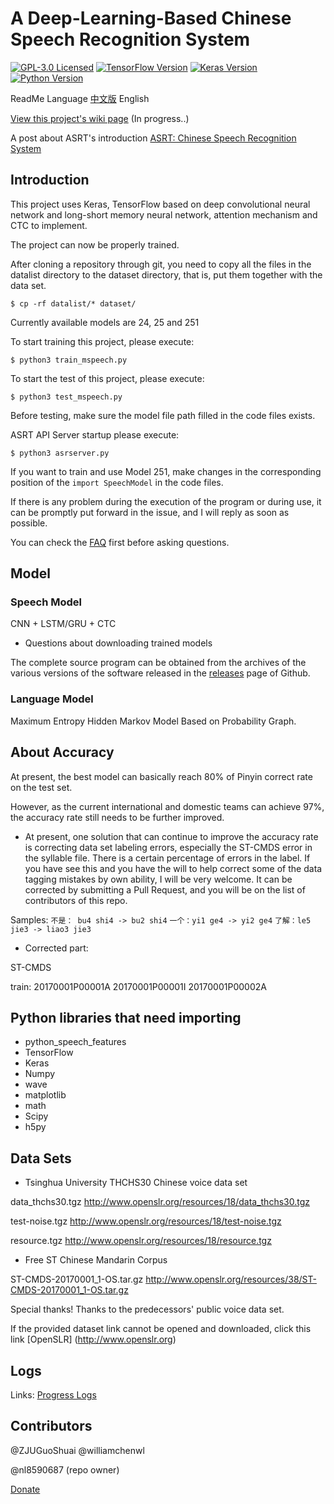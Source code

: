 # A Deep-Learning-Based Chinese Speech Recognition System

[![GPL-3.0 Licensed](https://img.shields.io/badge/License-GPL3.0-blue.svg?style=flat)](https://opensource.org/licenses/GPL-3.0) [![TensorFlow Version](https://img.shields.io/badge/Tensorflow-1.4+-blue.svg)](https://www.tensorflow.org/) [![Keras Version](https://img.shields.io/badge/Keras-2.0+-blue.svg)](https://keras.io/) [![Python Version](https://img.shields.io/badge/Python-3.x-blue.svg)](https://www.python.org/) 

ReadMe Language [中文版](https://github.com/nl8590687/ASRT_SpeechRecognition/blob/master/README.md) English

[View this project's wiki page](https://github.com/nl8590687/ASRT_SpeechRecognition/wiki) (In progress..)

A post about ASRT's introduction [ASRT: Chinese Speech Recognition System](https://blog.ailemon.me/2018/08/29/asrt-a-chinese-speech-recognition-system/)

## Introduction

This project uses Keras, TensorFlow based on deep convolutional neural network and long-short memory neural network, attention mechanism and CTC to implement.

The project can now be properly trained.

After cloning a repository through git, you need to copy all the files in the datalist directory to the dataset directory, that is, put them together with the data set.

```shell
$ cp -rf datalist/* dataset/
```

Currently available models are 24, 25 and 251

To start training this project, please execute:
```shell
$ python3 train_mspeech.py
```
To start the test of this project, please execute:
```shell
$ python3 test_mspeech.py
```
Before testing, make sure the model file path filled in the code files exists.

ASRT API Server startup please execute:
```shell
$ python3 asrserver.py
```

If you want to train and use Model 251, make changes in the corresponding position of the `import SpeechModel` in the code files.

If there is any problem during the execution of the program or during use, it can be promptly put forward in the issue, and I will reply as soon as possible.

You can check the [FAQ](https://github.com/nl8590687/ASRT_SpeechRecognition/wiki/issues) first before asking questions.

## Model

### Speech Model

CNN + LSTM/GRU + CTC

* Questions about downloading trained models

The complete source program can be obtained from the archives of the various versions of the software released in the [releases](https://github.com/nl8590687/ASRT_SpeechRecognition/releases) page of Github.

### Language Model 

Maximum Entropy Hidden Markov Model Based on Probability Graph. 

## About Accuracy

At present, the best model can basically reach 80% of Pinyin correct rate on the test set. 

However, as the current international and domestic teams can achieve 97%, the accuracy rate still needs to be further improved. 

* At present, one solution that can continue to improve the accuracy rate is correcting data set labeling errors, especially the ST-CMDS error in the syllable file. There is a certain percentage of errors in the label. If you have see this and you have the will to help correct some of the data tagging mistakes by own ability, I will be very welcome. It can be corrected by submitting a Pull Request, and you will be on the list of contributors of this repo.

Samples: `不是： bu4 shi4 -> bu2 shi4` `一个：yi1 ge4 -> yi2 ge4` `了解：le5 jie3 -> liao3 jie3`

* Corrected part:

ST-CMDS

train:  20170001P00001A    20170001P00001I    20170001P00002A

## Python libraries that need importing

* python_speech_features
* TensorFlow
* Keras
* Numpy
* wave
* matplotlib
* math
* Scipy
* h5py

## Data Sets 
* Tsinghua University THCHS30 Chinese voice data set

data_thchs30.tgz 
<http://www.openslr.org/resources/18/data_thchs30.tgz>

test-noise.tgz 
<http://www.openslr.org/resources/18/test-noise.tgz>

resource.tgz 
<http://www.openslr.org/resources/18/resource.tgz>

* Free ST Chinese Mandarin Corpus

ST-CMDS-20170001_1-OS.tar.gz 
<http://www.openslr.org/resources/38/ST-CMDS-20170001_1-OS.tar.gz>

Special thanks! Thanks to the predecessors' public voice data set. 

If the provided dataset link cannot be opened and downloaded, click this link [OpenSLR] (http://www.openslr.org)

## Logs

Links: [Progress Logs](https://github.com/nl8590687/ASRT_SpeechRecognition/blob/master/log.md)

## Contributors
@ZJUGuoShuai @williamchenwl

@nl8590687 (repo owner)

[Donate](https://github.com/nl8590687/ASRT_SpeechRecognition/wiki/donate)